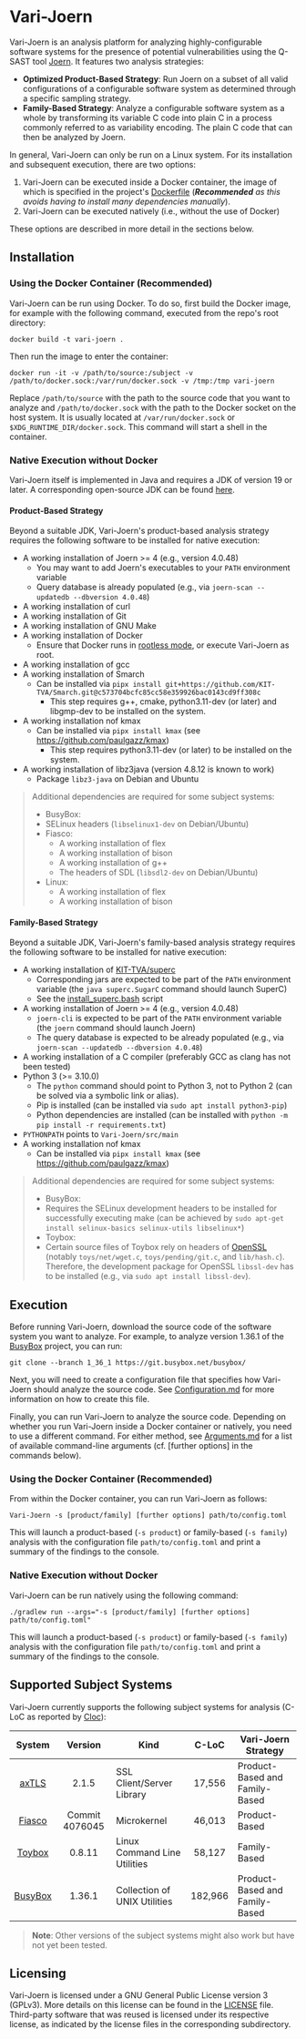 # Vari-Joern

Vari-Joern is an analysis platform for analyzing highly-configurable software systems for the presence of potential
vulnerabilities using the Q-SAST tool [Joern](https://joern.io).
It features two analysis strategies:
- **Optimized Product-Based Strategy**: Run Joern on a subset of all valid configurations of a configurable software 
  system as determined through a specific sampling strategy.
- **Family-Based Strategy**: Analyze a configurable software system as a whole by transforming its variable C code into
  plain C in a process commonly referred to as variability encoding. The plain C code that can then be analyzed by Joern.


In general, Vari-Joern can only be run on a Linux system. For its installation and subsequent execution, there are two
options:
1. Vari-Joern can be executed inside a Docker container, the image of which is specified in the project's
   [Dockerfile](Dockerfile) (_**Recommended** as this avoids having to install many dependencies manually_).
2. Vari-Joern can be executed natively (i.e., without the use of Docker)

These options are described in more detail in the sections below.



## Installation 

### Using the Docker Container (Recommended)
Vari-Joern can be run using Docker. To do so, first build the Docker image, for example with the following command,
executed from the repo's root directory:
```shell
docker build -t vari-joern .
```

Then run the image to enter the container:
```shell
docker run -it -v /path/to/source:/subject -v /path/to/docker.sock:/var/run/docker.sock -v /tmp:/tmp vari-joern
```
Replace `/path/to/source` with the path to the source code that you want to analyze and `/path/to/docker.sock` with the
path to the Docker socket on the host system. It is usually located at `/var/run/docker.sock` or
`$XDG_RUNTIME_DIR/docker.sock`. This command will start a shell in the container.


### Native Execution without Docker

Vari-Joern itself is implemented in Java and requires a JDK of version 19 or later. A corresponding open-source JDK can
be found [here](https://openjdk.org/). 

#### Product-Based Strategy
Beyond a suitable JDK, Vari-Joern's product-based analysis strategy requires the following software to be installed for
native execution:
- A working installation of Joern >= 4 (e.g., version 4.0.48)
  - You may want to add Joern's executables to your `PATH` environment variable
  - Query database is already populated (e.g., via `joern-scan --updatedb --dbversion 4.0.48`)
- A working installation of curl
- A working installation of Git
- A working installation of GNU Make
- A working installation of Docker
  - Ensure that Docker runs in [rootless mode](https://docs.docker.com/engine/security/rootless/), or execute Vari-Joern
    as root.
- A working installation of gcc
- A working installation of Smarch
  - Can be installed via `pipx install git+https://github.com/KIT-TVA/Smarch.git@c573704bcfc85cc58e359926bac0143cd9ff308c`
    - This step requires g++, cmake, python3.11-dev (or later) and libgmp-dev to be installed on the system.
- A working installation nof kmax
  - Can be installed via `pipx install kmax` (see https://github.com/paulgazz/kmax)
    - This step requires python3.11-dev (or later) to be installed on the system.
- A working installation of libz3java (version 4.8.12 is known to work)
    - Package `libz3-java` on Debian and Ubuntu

> Additional dependencies are required for some subject systems:
> - BusyBox:
>  - SELinux headers (`libselinux1-dev` on Debian/Ubuntu)
> - Fiasco:
>   - A working installation of flex
>   - A working installation of bison
>   - A working installation of g++
>   - The headers of SDL (`libsdl2-dev` on Debian/Ubuntu)
> - Linux:
>   - A working installation of flex
>   - A working installation of bison

#### Family-Based Strategy
Beyond a suitable JDK, Vari-Joern's family-based analysis strategy requires the following software to be installed for
native execution:
- A working installation of [KIT-TVA/superc](https://github.com/KIT-TVA/superc)
  - Corresponding jars are expected to be part of the `PATH` environment variable (the `java superc.SugarC` command 
    should launch SuperC)
  - See the [install_superc.bash](scripts/install_superc.bash) script
- A working installation of Joern >= 4 (e.g., version 4.0.48)
  - `joern-cli` is expected to be part of the `PATH` environment variable (the `joern` command should launch Joern)
  - The query database is expected to be already populated (e.g., via `joern-scan --updatedb --dbversion 4.0.48`)
- A working installation of a C compiler (preferably GCC as clang has not been tested)
- Python 3 (>= 3.10.0)
  - The `python` command should point to Python 3, not to Python 2 (can be solved via a symbolic link or alias). 
  - Pip is installed (can be installed via `sudo apt install python3-pip`)
  - Python dependencies are installed (can be installed with `python -m pip install -r requirements.txt`)
- `PYTHONPATH` points to `Vari-Joern/src/main`
- A working installation nof kmax
  - Can be installed via `pipx install kmax` (see https://github.com/paulgazz/kmax)

> Additional dependencies are required for some subject systems:
> - BusyBox:
>  - Requires the SELinux development headers to be installed for successfully executing make (can be achieved by 
>    ``sudo apt-get install selinux-basics selinux-utils libselinux*``)
> - Toybox:
>  - Certain source files of Toybox rely on headers of [OpenSSL](https://www.openssl.org/) (notably ``toys/net/wget.c``, 
>    ``toys/pending/git.c``, and ``lib/hash.c``). Therefore, the development package for OpenSSL `libssl-dev` has to be 
>    installed (e.g., via `sudo apt install libssl-dev`).


## Execution
Before running Vari-Joern, download the source code of the software system you want to analyze. For example, to
analyze version 1.36.1 of the [BusyBox](https://www.busybox.net/) project, you can run:
```shell
git clone --branch 1_36_1 https://git.busybox.net/busybox/
```
Next, you will need to create a configuration file that specifies how Vari-Joern should analyze the source code.
See [Configuration.md](docs/Configuration.md) for more information on how to create this file.

Finally, you can run Vari-Joern to analyze the source code. Depending on whether you run Vari-Joern inside a Docker
container or natively, you need to use a different command. For either method, see [Arguments.md](docs/Arguments.md) for
a list of available command-line arguments (cf. [further options] in the commands below).

### Using the Docker Container (Recommended)
From within the Docker container, you can run Vari-Joern as
follows:
```shell
Vari-Joern -s [product/family] [further options] path/to/config.toml
```

This will launch a product-based (`-s product`) or family-based (`-s family`) analysis with the configuration file `path/to/config.toml` and print a summary of the
findings to the console.

### Native Execution without Docker
Vari-Joern can be run natively using the following command:
```shell
./gradlew run --args="-s [product/family] [further options] path/to/config.toml"
```
This will launch a product-based (`-s product`) or family-based (`-s family`) analysis with the configuration file `path/to/config.toml` and print a summary of the
findings to the console.


## Supported Subject Systems

Vari-Joern currently supports the following subject systems for analysis (C-LoC as reported by 
[Cloc](https://github.com/AlDanial/cloc)):

|                                 System                                 |    Version     | Kind                         |  C-LoC  | Vari-Joern Strategy            |
|:----------------------------------------------------------------------:|:--------------:|------------------------------|:-------:|--------------------------------|
|                [axTLS](https://axtls.sourceforge.net/)                 |     2.1.5      | SSL Client/Server Library    | 17,556  | Product-Based and Family-Based |
|            [Fiasco](https://github.com/kernkonzept/fiasco)             | Commit 4076045 | Microkernel                  | 46,013  | Product-Based                  |
|                 [Toybox](https://landley.net/toybox/)                  |     0.8.11     | Linux Command Line Utilities | 58,127  | Family-Based                   |
|                  [BusyBox](https://www.busybox.net/)                   |     1.36.1     | Collection of UNIX Utilities | 182,966 | Product-Based and Family-Based |

> **Note**: Other versions of the subject systems might also work but have not yet been tested. 

## Licensing
Vari-Joern is licensed under a GNU General Public License version 3 (GPLv3). More details on this license can be found 
in the [LICENSE](LICENSE) file.
Third-party software that was reused is licensed under its respective license, as indicated by the license files in the
corresponding subdirectory.
